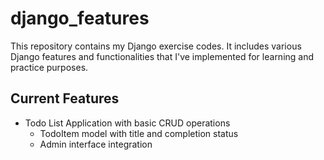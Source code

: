 # django_features

This repository contains my Django exercise codes. It includes various Django features and functionalities that I've implemented for learning and practice purposes.

## Current Features

- Todo List Application with basic CRUD operations
  - TodoItem model with title and completion status
  - Admin interface integration